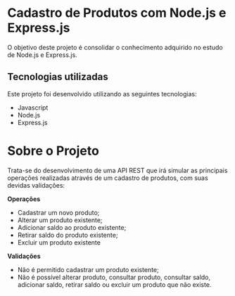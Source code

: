 # Cadastro de Produtos com Node.js e Express.js
O objetivo deste projeto é consolidar o conhecimento adquirido no estudo de Node.js e Express.js.

## Tecnologias utilizadas
Este projeto foi desenvolvido utilizando as seguintes tecnologias:

- Javascript
- Node.js
- Express.js

# Sobre o Projeto
Trata-se do desenvolvimento de uma API REST que irá simular as principais operações realizadas através de um cadastro de produtos, com suas devidas validações:

**Operações**

- Cadastrar um novo produto;
- Alterar um produto existente;
- Adicionar saldo ao produto existente;
- Retirar saldo do produto existente;
- Excluir um produto existente

**Validações**

- Não é permitido cadastrar um produto existente;
- Não é possível alterar produto, consultar produto, consultar saldo, adicionar saldo, retirar saldo ou excluir um produto que não existe.
